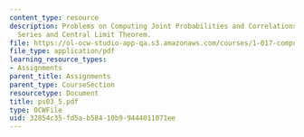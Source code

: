 ```yaml
---
content_type: resource
description: Problems on Computing Joint Probabilities and Correlations of a Time
  Series and Central Limit Theorem.
file: https://ol-ocw-studio-app-qa.s3.amazonaws.com/courses/1-017-computing-and-data-analysis-for-environmental-applications-fall-2003/32854c35fd5ab58410b99444011071ee_ps03_5.pdf
file_type: application/pdf
learning_resource_types:
- Assignments
parent_title: Assignments
parent_type: CourseSection
resourcetype: Document
title: ps03_5.pdf
type: OCWFile
uid: 32854c35-fd5a-b584-10b9-9444011071ee
---
```

